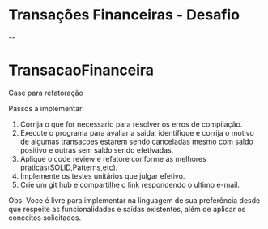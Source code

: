 # Transações Financeiras - Desafio

--

# TransacaoFinanceira

Case para refatoração

Passos a implementar:

1. Corrija o que for necessario para resolver os erros de compilação.
2. Execute o programa para avaliar a saida, identifique e corrija o motivo de algumas transacoes estarem sendo canceladas mesmo com saldo positivo e outras sem saldo sendo efetivadas.
3. Aplique o code review e refatore conforme as melhores praticas(SOLID,Patterns,etc).
4. Implemente os testes unitários que julgar efetivo.
5. Crie um git hub e compartilhe o link respondendo o ultimo e-mail.

Obs: Voce é livre para implementar na linguagem de sua preferência desde que respeite as funcionalidades e saídas existentes, além de aplicar os conceitos solicitados.
